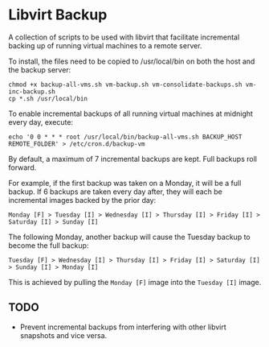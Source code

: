 # Libvirt Backup

A collection of scripts to be used with libvirt that facilitate incremental backing up of running virtual machines to a remote server.

To install, the files need to be copied to /usr/local/bin on both the host and the backup server:

```
chmod +x backup-all-vms.sh vm-backup.sh vm-consolidate-backups.sh vm-inc-backup.sh
cp *.sh /usr/local/bin
```

To enable incremental backups of all running virtual machines at midnight every day, execute:

```
echo '0 0 * * * root /usr/local/bin/backup-all-vms.sh BACKUP_HOST REMOTE_FOLDER' > /etc/cron.d/backup-vm
```

By default, a maximum of 7 incremental backups are kept. Full backups roll forward.

For example, if the first backup was taken on a Monday, it will be a full backup. If 6 backups are taken every day after, they will each be incremental images backed by the prior day:

```
Monday [F] > Tuesday [I] > Wednesday [I] > Thursday [I] > Friday [I] > Saturday [I] > Sunday [I]
```

The following Monday, another backup will cause the Tuesday backup to become the full backup:

```
Tuesday [F] > Wednesday [I] > Thursday [I] > Friday [I] > Saturday [I] > Sunday [I] > Monday [I]
```

This is achieved by pulling the `Monday [F]` image into the `Tuesday [I]` image.

## TODO
- Prevent incremental backups from interfering with other libvirt snapshots and vice versa.
